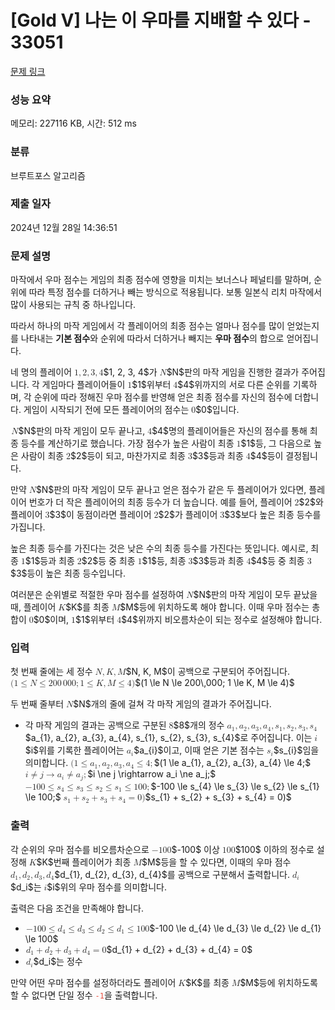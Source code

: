 # [Gold V] 나는 이 우마를 지배할 수 있다 - 33051 

[문제 링크](https://www.acmicpc.net/problem/33051) 

### 성능 요약

메모리: 227116 KB, 시간: 512 ms

### 분류

브루트포스 알고리즘

### 제출 일자

2024년 12월 28일 14:36:51

### 문제 설명

<p style="user-select: auto !important;">마작에서 우마 점수는 게임의 최종 점수에 영향을 미치는 보너스나 페널티를 말하며, 순위에 따라 특정 점수를 더하거나 빼는 방식으로 적용됩니다. 보통 일본식 리치 마작에서 많이 사용되는 규칙 중 하나입니다.</p>

<p style="user-select: auto !important;">따라서 하나의 마작 게임에서 각 플레이어의 최종 점수는 얼마나 점수를 많이 얻었는지를 나타내는 <strong style="user-select: auto !important;">기본 점수</strong>와 순위에 따라서 더하거나 빼지는 <strong style="user-select: auto !important;">우마 점수</strong>의 합으로 얻어집니다.</p>

<p style="user-select: auto !important;">네 명의 플레이어 <mjx-container class="MathJax" jax="CHTML" style="font-size: 99.7%; position: relative; user-select: auto !important;"><mjx-math class="MJX-TEX" aria-hidden="true" style="user-select: auto !important;"><mjx-mn class="mjx-n" style="user-select: auto !important;"><mjx-c class="mjx-c31" style="user-select: auto !important;"></mjx-c></mjx-mn><mjx-mo class="mjx-n" style="user-select: auto !important;"><mjx-c class="mjx-c2C" style="user-select: auto !important;"></mjx-c></mjx-mo><mjx-mn class="mjx-n" space="2" style="user-select: auto !important;"><mjx-c class="mjx-c32" style="user-select: auto !important;"></mjx-c></mjx-mn><mjx-mo class="mjx-n" style="user-select: auto !important;"><mjx-c class="mjx-c2C" style="user-select: auto !important;"></mjx-c></mjx-mo><mjx-mn class="mjx-n" space="2" style="user-select: auto !important;"><mjx-c class="mjx-c33" style="user-select: auto !important;"></mjx-c></mjx-mn><mjx-mo class="mjx-n" style="user-select: auto !important;"><mjx-c class="mjx-c2C" style="user-select: auto !important;"></mjx-c></mjx-mo><mjx-mn class="mjx-n" space="2" style="user-select: auto !important;"><mjx-c class="mjx-c34" style="user-select: auto !important;"></mjx-c></mjx-mn></mjx-math><mjx-assistive-mml unselectable="on" display="inline" style="user-select: auto !important;"><math xmlns="http://www.w3.org/1998/Math/MathML" style="user-select: auto !important;"><mn style="user-select: auto !important;">1</mn><mo style="user-select: auto !important;">,</mo><mn style="user-select: auto !important;">2</mn><mo style="user-select: auto !important;">,</mo><mn style="user-select: auto !important;">3</mn><mo style="user-select: auto !important;">,</mo><mn style="user-select: auto !important;">4</mn></math></mjx-assistive-mml><span aria-hidden="true" class="no-mathjax mjx-copytext" style="user-select: auto !important;">$1, 2, 3, 4$</span></mjx-container>가 <mjx-container class="MathJax" jax="CHTML" style="font-size: 99.7%; position: relative; user-select: auto !important;"><mjx-math class="MJX-TEX" aria-hidden="true" style="user-select: auto !important;"><mjx-mi class="mjx-i" style="user-select: auto !important;"><mjx-c class="mjx-c1D441 TEX-I" style="user-select: auto !important;"></mjx-c></mjx-mi></mjx-math><mjx-assistive-mml unselectable="on" display="inline" style="user-select: auto !important;"><math xmlns="http://www.w3.org/1998/Math/MathML" style="user-select: auto !important;"><mi style="user-select: auto !important;">N</mi></math></mjx-assistive-mml><span aria-hidden="true" class="no-mathjax mjx-copytext" style="user-select: auto !important;">$N$</span></mjx-container>판의 마작 게임을 진행한 결과가 주어집니다. 각 게임마다 플레이어들이 <mjx-container class="MathJax" jax="CHTML" style="font-size: 99.7%; position: relative; user-select: auto !important;"><mjx-math class="MJX-TEX" aria-hidden="true" style="user-select: auto !important;"><mjx-mn class="mjx-n" style="user-select: auto !important;"><mjx-c class="mjx-c31" style="user-select: auto !important;"></mjx-c></mjx-mn></mjx-math><mjx-assistive-mml unselectable="on" display="inline" style="user-select: auto !important;"><math xmlns="http://www.w3.org/1998/Math/MathML" style="user-select: auto !important;"><mn style="user-select: auto !important;">1</mn></math></mjx-assistive-mml><span aria-hidden="true" class="no-mathjax mjx-copytext" style="user-select: auto !important;">$1$</span></mjx-container>위부터 <mjx-container class="MathJax" jax="CHTML" style="font-size: 99.7%; position: relative; user-select: auto !important;"><mjx-math class="MJX-TEX" aria-hidden="true" style="user-select: auto !important;"><mjx-mn class="mjx-n" style="user-select: auto !important;"><mjx-c class="mjx-c34" style="user-select: auto !important;"></mjx-c></mjx-mn></mjx-math><mjx-assistive-mml unselectable="on" display="inline" style="user-select: auto !important;"><math xmlns="http://www.w3.org/1998/Math/MathML" style="user-select: auto !important;"><mn style="user-select: auto !important;">4</mn></math></mjx-assistive-mml><span aria-hidden="true" class="no-mathjax mjx-copytext" style="user-select: auto !important;">$4$</span></mjx-container>위까지의 서로 다른 순위를 기록하며, 각 순위에 따라 정해진 우마 점수를 반영해 얻은 최종 점수를 자신의 점수에 더합니다. 게임이 시작되기 전에 모든 플레이어의 점수는 <mjx-container class="MathJax" jax="CHTML" style="font-size: 99.7%; position: relative; user-select: auto !important;"><mjx-math class="MJX-TEX" aria-hidden="true" style="user-select: auto !important;"><mjx-mn class="mjx-n" style="user-select: auto !important;"><mjx-c class="mjx-c30" style="user-select: auto !important;"></mjx-c></mjx-mn></mjx-math><mjx-assistive-mml unselectable="on" display="inline" style="user-select: auto !important;"><math xmlns="http://www.w3.org/1998/Math/MathML" style="user-select: auto !important;"><mn style="user-select: auto !important;">0</mn></math></mjx-assistive-mml><span aria-hidden="true" class="no-mathjax mjx-copytext" style="user-select: auto !important;">$0$</span></mjx-container>입니다.</p>

<p style="user-select: auto !important;"><mjx-container class="MathJax" jax="CHTML" style="font-size: 99.7%; position: relative; user-select: auto !important;"> <mjx-math class="MJX-TEX" aria-hidden="true" style="user-select: auto !important;"><mjx-mi class="mjx-i" style="user-select: auto !important;"><mjx-c class="mjx-c1D441 TEX-I" style="user-select: auto !important;"></mjx-c></mjx-mi></mjx-math><mjx-assistive-mml unselectable="on" display="inline" style="user-select: auto !important;"><math xmlns="http://www.w3.org/1998/Math/MathML" style="user-select: auto !important;"><mi style="user-select: auto !important;">N</mi></math></mjx-assistive-mml><span aria-hidden="true" class="no-mathjax mjx-copytext" style="user-select: auto !important;">$N$</span></mjx-container>판의 마작 게임이 모두 끝나고, <mjx-container class="MathJax" jax="CHTML" style="font-size: 99.7%; position: relative; user-select: auto !important;"><mjx-math class="MJX-TEX" aria-hidden="true" style="user-select: auto !important;"><mjx-mn class="mjx-n" style="user-select: auto !important;"><mjx-c class="mjx-c34" style="user-select: auto !important;"></mjx-c></mjx-mn></mjx-math><mjx-assistive-mml unselectable="on" display="inline" style="user-select: auto !important;"><math xmlns="http://www.w3.org/1998/Math/MathML" style="user-select: auto !important;"><mn style="user-select: auto !important;">4</mn></math></mjx-assistive-mml><span aria-hidden="true" class="no-mathjax mjx-copytext" style="user-select: auto !important;">$4$</span></mjx-container>명의 플레이어들은 자신의 점수를 통해 최종 등수를 계산하기로 했습니다. 가장 점수가 높은 사람이 최종 <mjx-container class="MathJax" jax="CHTML" style="font-size: 99.7%; position: relative; user-select: auto !important;"><mjx-math class="MJX-TEX" aria-hidden="true" style="user-select: auto !important;"><mjx-mn class="mjx-n" style="user-select: auto !important;"><mjx-c class="mjx-c31" style="user-select: auto !important;"></mjx-c></mjx-mn></mjx-math><mjx-assistive-mml unselectable="on" display="inline" style="user-select: auto !important;"><math xmlns="http://www.w3.org/1998/Math/MathML" style="user-select: auto !important;"><mn style="user-select: auto !important;">1</mn></math></mjx-assistive-mml><span aria-hidden="true" class="no-mathjax mjx-copytext" style="user-select: auto !important;">$1$</span></mjx-container>등, 그 다음으로 높은 사람이 최종 <mjx-container class="MathJax" jax="CHTML" style="font-size: 99.7%; position: relative; user-select: auto !important;"><mjx-math class="MJX-TEX" aria-hidden="true" style="user-select: auto !important;"><mjx-mn class="mjx-n" style="user-select: auto !important;"><mjx-c class="mjx-c32" style="user-select: auto !important;"></mjx-c></mjx-mn></mjx-math><mjx-assistive-mml unselectable="on" display="inline" style="user-select: auto !important;"><math xmlns="http://www.w3.org/1998/Math/MathML" style="user-select: auto !important;"><mn style="user-select: auto !important;">2</mn></math></mjx-assistive-mml><span aria-hidden="true" class="no-mathjax mjx-copytext" style="user-select: auto !important;">$2$</span></mjx-container>등이 되고, 마찬가지로 최종 <mjx-container class="MathJax" jax="CHTML" style="font-size: 99.7%; position: relative; user-select: auto !important;"><mjx-math class="MJX-TEX" aria-hidden="true" style="user-select: auto !important;"><mjx-mn class="mjx-n" style="user-select: auto !important;"><mjx-c class="mjx-c33" style="user-select: auto !important;"></mjx-c></mjx-mn></mjx-math><mjx-assistive-mml unselectable="on" display="inline" style="user-select: auto !important;"><math xmlns="http://www.w3.org/1998/Math/MathML" style="user-select: auto !important;"><mn style="user-select: auto !important;">3</mn></math></mjx-assistive-mml><span aria-hidden="true" class="no-mathjax mjx-copytext" style="user-select: auto !important;">$3$</span></mjx-container>등과 최종 <mjx-container class="MathJax" jax="CHTML" style="font-size: 99.7%; position: relative; user-select: auto !important;"><mjx-math class="MJX-TEX" aria-hidden="true" style="user-select: auto !important;"><mjx-mn class="mjx-n" style="user-select: auto !important;"><mjx-c class="mjx-c34" style="user-select: auto !important;"></mjx-c></mjx-mn></mjx-math><mjx-assistive-mml unselectable="on" display="inline" style="user-select: auto !important;"><math xmlns="http://www.w3.org/1998/Math/MathML" style="user-select: auto !important;"><mn style="user-select: auto !important;">4</mn></math></mjx-assistive-mml><span aria-hidden="true" class="no-mathjax mjx-copytext" style="user-select: auto !important;">$4$</span></mjx-container>등이 결정됩니다.</p>

<p style="user-select: auto !important;">만약 <mjx-container class="MathJax" jax="CHTML" style="font-size: 99.7%; position: relative; user-select: auto !important;"><mjx-math class="MJX-TEX" aria-hidden="true" style="user-select: auto !important;"><mjx-mi class="mjx-i" style="user-select: auto !important;"><mjx-c class="mjx-c1D441 TEX-I" style="user-select: auto !important;"></mjx-c></mjx-mi></mjx-math><mjx-assistive-mml unselectable="on" display="inline" style="user-select: auto !important;"><math xmlns="http://www.w3.org/1998/Math/MathML" style="user-select: auto !important;"><mi style="user-select: auto !important;">N</mi></math></mjx-assistive-mml><span aria-hidden="true" class="no-mathjax mjx-copytext" style="user-select: auto !important;">$N$</span></mjx-container>판의 마작 게임이 모두 끝나고 얻은 점수가 같은 두 플레이어가 있다면, 플레이어 번호가 더 작은 플레이어의 최종 등수가 더 높습니다. 예를 들어, 플레이어 <mjx-container class="MathJax" jax="CHTML" style="font-size: 99.7%; position: relative; user-select: auto !important;"><mjx-math class="MJX-TEX" aria-hidden="true" style="user-select: auto !important;"><mjx-mn class="mjx-n" style="user-select: auto !important;"><mjx-c class="mjx-c32" style="user-select: auto !important;"></mjx-c></mjx-mn></mjx-math><mjx-assistive-mml unselectable="on" display="inline" style="user-select: auto !important;"><math xmlns="http://www.w3.org/1998/Math/MathML" style="user-select: auto !important;"><mn style="user-select: auto !important;">2</mn></math></mjx-assistive-mml><span aria-hidden="true" class="no-mathjax mjx-copytext" style="user-select: auto !important;">$2$</span></mjx-container>와 플레이어 <mjx-container class="MathJax" jax="CHTML" style="font-size: 99.7%; position: relative; user-select: auto !important;"><mjx-math class="MJX-TEX" aria-hidden="true" style="user-select: auto !important;"><mjx-mn class="mjx-n" style="user-select: auto !important;"><mjx-c class="mjx-c33" style="user-select: auto !important;"></mjx-c></mjx-mn></mjx-math><mjx-assistive-mml unselectable="on" display="inline" style="user-select: auto !important;"><math xmlns="http://www.w3.org/1998/Math/MathML" style="user-select: auto !important;"><mn style="user-select: auto !important;">3</mn></math></mjx-assistive-mml><span aria-hidden="true" class="no-mathjax mjx-copytext" style="user-select: auto !important;">$3$</span></mjx-container>이 동점이라면 플레이어 <mjx-container class="MathJax" jax="CHTML" style="font-size: 99.7%; position: relative; user-select: auto !important;"><mjx-math class="MJX-TEX" aria-hidden="true" style="user-select: auto !important;"><mjx-mn class="mjx-n" style="user-select: auto !important;"><mjx-c class="mjx-c32" style="user-select: auto !important;"></mjx-c></mjx-mn></mjx-math><mjx-assistive-mml unselectable="on" display="inline" style="user-select: auto !important;"><math xmlns="http://www.w3.org/1998/Math/MathML" style="user-select: auto !important;"><mn style="user-select: auto !important;">2</mn></math></mjx-assistive-mml><span aria-hidden="true" class="no-mathjax mjx-copytext" style="user-select: auto !important;">$2$</span></mjx-container>가 플레이어 <mjx-container class="MathJax" jax="CHTML" style="font-size: 99.7%; position: relative; user-select: auto !important;"><mjx-math class="MJX-TEX" aria-hidden="true" style="user-select: auto !important;"><mjx-mn class="mjx-n" style="user-select: auto !important;"><mjx-c class="mjx-c33" style="user-select: auto !important;"></mjx-c></mjx-mn></mjx-math><mjx-assistive-mml unselectable="on" display="inline" style="user-select: auto !important;"><math xmlns="http://www.w3.org/1998/Math/MathML" style="user-select: auto !important;"><mn style="user-select: auto !important;">3</mn></math></mjx-assistive-mml><span aria-hidden="true" class="no-mathjax mjx-copytext" style="user-select: auto !important;">$3$</span></mjx-container>보다 높은 최종 등수를 가집니다.</p>

<p style="user-select: auto !important;">높은 최종 등수를 가진다는 것은 낮은 수의 최종 등수를 가진다는 뜻입니다. 예시로, 최종 <mjx-container class="MathJax" jax="CHTML" style="font-size: 99.7%; position: relative; user-select: auto !important;"><mjx-math class="MJX-TEX" aria-hidden="true" style="user-select: auto !important;"><mjx-mn class="mjx-n" style="user-select: auto !important;"><mjx-c class="mjx-c31" style="user-select: auto !important;"></mjx-c></mjx-mn></mjx-math><mjx-assistive-mml unselectable="on" display="inline" style="user-select: auto !important;"><math xmlns="http://www.w3.org/1998/Math/MathML" style="user-select: auto !important;"><mn style="user-select: auto !important;">1</mn></math></mjx-assistive-mml><span aria-hidden="true" class="no-mathjax mjx-copytext" style="user-select: auto !important;">$1$</span></mjx-container>등과 최종 <mjx-container class="MathJax" jax="CHTML" style="font-size: 99.7%; position: relative; user-select: auto !important;"><mjx-math class="MJX-TEX" aria-hidden="true" style="user-select: auto !important;"><mjx-mn class="mjx-n" style="user-select: auto !important;"><mjx-c class="mjx-c32" style="user-select: auto !important;"></mjx-c></mjx-mn></mjx-math><mjx-assistive-mml unselectable="on" display="inline" style="user-select: auto !important;"><math xmlns="http://www.w3.org/1998/Math/MathML" style="user-select: auto !important;"><mn style="user-select: auto !important;">2</mn></math></mjx-assistive-mml><span aria-hidden="true" class="no-mathjax mjx-copytext" style="user-select: auto !important;">$2$</span></mjx-container>등 중 최종 <mjx-container class="MathJax" jax="CHTML" style="font-size: 99.7%; position: relative; user-select: auto !important;"><mjx-math class="MJX-TEX" aria-hidden="true" style="user-select: auto !important;"><mjx-mn class="mjx-n" style="user-select: auto !important;"><mjx-c class="mjx-c31" style="user-select: auto !important;"></mjx-c></mjx-mn></mjx-math><mjx-assistive-mml unselectable="on" display="inline" style="user-select: auto !important;"><math xmlns="http://www.w3.org/1998/Math/MathML" style="user-select: auto !important;"><mn style="user-select: auto !important;">1</mn></math></mjx-assistive-mml><span aria-hidden="true" class="no-mathjax mjx-copytext" style="user-select: auto !important;">$1$</span></mjx-container>등, 최종 <mjx-container class="MathJax" jax="CHTML" style="font-size: 99.7%; position: relative; user-select: auto !important;"><mjx-math class="MJX-TEX" aria-hidden="true" style="user-select: auto !important;"><mjx-mn class="mjx-n" style="user-select: auto !important;"><mjx-c class="mjx-c33" style="user-select: auto !important;"></mjx-c></mjx-mn></mjx-math><mjx-assistive-mml unselectable="on" display="inline" style="user-select: auto !important;"><math xmlns="http://www.w3.org/1998/Math/MathML" style="user-select: auto !important;"><mn style="user-select: auto !important;">3</mn></math></mjx-assistive-mml><span aria-hidden="true" class="no-mathjax mjx-copytext" style="user-select: auto !important;">$3$</span></mjx-container>등과 최종 <mjx-container class="MathJax" jax="CHTML" style="font-size: 99.7%; position: relative; user-select: auto !important;"><mjx-math class="MJX-TEX" aria-hidden="true" style="user-select: auto !important;"><mjx-mn class="mjx-n" style="user-select: auto !important;"><mjx-c class="mjx-c34" style="user-select: auto !important;"></mjx-c></mjx-mn></mjx-math><mjx-assistive-mml unselectable="on" display="inline" style="user-select: auto !important;"><math xmlns="http://www.w3.org/1998/Math/MathML" style="user-select: auto !important;"><mn style="user-select: auto !important;">4</mn></math></mjx-assistive-mml><span aria-hidden="true" class="no-mathjax mjx-copytext" style="user-select: auto !important;">$4$</span></mjx-container>등 중 최종 <mjx-container class="MathJax" jax="CHTML" style="font-size: 99.7%; position: relative; user-select: auto !important;"><mjx-math class="MJX-TEX" aria-hidden="true" style="user-select: auto !important;"><mjx-mn class="mjx-n" style="user-select: auto !important;"><mjx-c class="mjx-c33" style="user-select: auto !important;"></mjx-c></mjx-mn></mjx-math><mjx-assistive-mml unselectable="on" display="inline" style="user-select: auto !important;"><math xmlns="http://www.w3.org/1998/Math/MathML" style="user-select: auto !important;"><mn style="user-select: auto !important;">3</mn></math></mjx-assistive-mml><span aria-hidden="true" class="no-mathjax mjx-copytext" style="user-select: auto !important;">$3$</span></mjx-container>등이 높은 최종 등수입니다.</p>

<p style="user-select: auto !important;">여러분은 순위별로 적절한 우마 점수를 설정하여 <mjx-container class="MathJax" jax="CHTML" style="font-size: 99.7%; position: relative; user-select: auto !important;"><mjx-math class="MJX-TEX" aria-hidden="true" style="user-select: auto !important;"><mjx-mi class="mjx-i" style="user-select: auto !important;"><mjx-c class="mjx-c1D441 TEX-I" style="user-select: auto !important;"></mjx-c></mjx-mi></mjx-math><mjx-assistive-mml unselectable="on" display="inline" style="user-select: auto !important;"><math xmlns="http://www.w3.org/1998/Math/MathML" style="user-select: auto !important;"><mi style="user-select: auto !important;">N</mi></math></mjx-assistive-mml><span aria-hidden="true" class="no-mathjax mjx-copytext" style="user-select: auto !important;">$N$</span></mjx-container>판의 마작 게임이 모두 끝났을 때, 플레이어 <mjx-container class="MathJax" jax="CHTML" style="font-size: 99.7%; position: relative; user-select: auto !important;"><mjx-math class="MJX-TEX" aria-hidden="true" style="user-select: auto !important;"><mjx-mi class="mjx-i" style="user-select: auto !important;"><mjx-c class="mjx-c1D43E TEX-I" style="user-select: auto !important;"></mjx-c></mjx-mi></mjx-math><mjx-assistive-mml unselectable="on" display="inline" style="user-select: auto !important;"><math xmlns="http://www.w3.org/1998/Math/MathML" style="user-select: auto !important;"><mi style="user-select: auto !important;">K</mi></math></mjx-assistive-mml><span aria-hidden="true" class="no-mathjax mjx-copytext" style="user-select: auto !important;">$K$</span></mjx-container>를 최종 <mjx-container class="MathJax" jax="CHTML" style="font-size: 99.7%; position: relative; user-select: auto !important;"><mjx-math class="MJX-TEX" aria-hidden="true" style="user-select: auto !important;"><mjx-mi class="mjx-i" style="user-select: auto !important;"><mjx-c class="mjx-c1D440 TEX-I" style="user-select: auto !important;"></mjx-c></mjx-mi></mjx-math><mjx-assistive-mml unselectable="on" display="inline" style="user-select: auto !important;"><math xmlns="http://www.w3.org/1998/Math/MathML" style="user-select: auto !important;"><mi style="user-select: auto !important;">M</mi></math></mjx-assistive-mml><span aria-hidden="true" class="no-mathjax mjx-copytext" style="user-select: auto !important;">$M$</span></mjx-container>등에 위치하도록 해야 합니다. 이때 우마 점수는 총합이 <mjx-container class="MathJax" jax="CHTML" style="font-size: 99.7%; position: relative; user-select: auto !important;"><mjx-math class="MJX-TEX" aria-hidden="true" style="user-select: auto !important;"><mjx-mn class="mjx-n" style="user-select: auto !important;"><mjx-c class="mjx-c30" style="user-select: auto !important;"></mjx-c></mjx-mn></mjx-math><mjx-assistive-mml unselectable="on" display="inline" style="user-select: auto !important;"><math xmlns="http://www.w3.org/1998/Math/MathML" style="user-select: auto !important;"><mn style="user-select: auto !important;">0</mn></math></mjx-assistive-mml><span aria-hidden="true" class="no-mathjax mjx-copytext" style="user-select: auto !important;">$0$</span></mjx-container>이며, <mjx-container class="MathJax" jax="CHTML" style="font-size: 99.7%; position: relative; user-select: auto !important;"><mjx-math class="MJX-TEX" aria-hidden="true" style="user-select: auto !important;"><mjx-mn class="mjx-n" style="user-select: auto !important;"><mjx-c class="mjx-c31" style="user-select: auto !important;"></mjx-c></mjx-mn></mjx-math><mjx-assistive-mml unselectable="on" display="inline" style="user-select: auto !important;"><math xmlns="http://www.w3.org/1998/Math/MathML" style="user-select: auto !important;"><mn style="user-select: auto !important;">1</mn></math></mjx-assistive-mml><span aria-hidden="true" class="no-mathjax mjx-copytext" style="user-select: auto !important;">$1$</span></mjx-container>위부터 <mjx-container class="MathJax" jax="CHTML" style="font-size: 99.7%; position: relative; user-select: auto !important;"><mjx-math class="MJX-TEX" aria-hidden="true" style="user-select: auto !important;"><mjx-mn class="mjx-n" style="user-select: auto !important;"><mjx-c class="mjx-c34" style="user-select: auto !important;"></mjx-c></mjx-mn></mjx-math><mjx-assistive-mml unselectable="on" display="inline" style="user-select: auto !important;"><math xmlns="http://www.w3.org/1998/Math/MathML" style="user-select: auto !important;"><mn style="user-select: auto !important;">4</mn></math></mjx-assistive-mml><span aria-hidden="true" class="no-mathjax mjx-copytext" style="user-select: auto !important;">$4$</span></mjx-container>위까지 비오름차순이 되는 정수로 설정해야 합니다.</p>

### 입력 

 <p style="user-select: auto !important;">첫 번째 줄에는 세 정수 <mjx-container class="MathJax" jax="CHTML" style="font-size: 99.7%; position: relative; user-select: auto !important;"><mjx-math class="MJX-TEX" aria-hidden="true" style="user-select: auto !important;"><mjx-mi class="mjx-i" style="user-select: auto !important;"><mjx-c class="mjx-c1D441 TEX-I" style="user-select: auto !important;"></mjx-c></mjx-mi><mjx-mo class="mjx-n" style="user-select: auto !important;"><mjx-c class="mjx-c2C" style="user-select: auto !important;"></mjx-c></mjx-mo><mjx-mi class="mjx-i" space="2" style="user-select: auto !important;"><mjx-c class="mjx-c1D43E TEX-I" style="user-select: auto !important;"></mjx-c></mjx-mi><mjx-mo class="mjx-n" style="user-select: auto !important;"><mjx-c class="mjx-c2C" style="user-select: auto !important;"></mjx-c></mjx-mo><mjx-mi class="mjx-i" space="2" style="user-select: auto !important;"><mjx-c class="mjx-c1D440 TEX-I" style="user-select: auto !important;"></mjx-c></mjx-mi></mjx-math><mjx-assistive-mml unselectable="on" display="inline" style="user-select: auto !important;"><math xmlns="http://www.w3.org/1998/Math/MathML" style="user-select: auto !important;"><mi style="user-select: auto !important;">N</mi><mo style="user-select: auto !important;">,</mo><mi style="user-select: auto !important;">K</mi><mo style="user-select: auto !important;">,</mo><mi style="user-select: auto !important;">M</mi></math></mjx-assistive-mml><span aria-hidden="true" class="no-mathjax mjx-copytext" style="user-select: auto !important;">$N, K, M$</span></mjx-container>이 공백으로 구분되어 주어집니다. <mjx-container class="MathJax" jax="CHTML" style="font-size: 99.7%; position: relative; user-select: auto !important;"><mjx-math class="MJX-TEX" aria-hidden="true" style="user-select: auto !important;"><mjx-mo class="mjx-n" style="user-select: auto !important;"><mjx-c class="mjx-c28" style="user-select: auto !important;"></mjx-c></mjx-mo><mjx-mn class="mjx-n" style="user-select: auto !important;"><mjx-c class="mjx-c31" style="user-select: auto !important;"></mjx-c></mjx-mn><mjx-mo class="mjx-n" space="4" style="user-select: auto !important;"><mjx-c class="mjx-c2264" style="user-select: auto !important;"></mjx-c></mjx-mo><mjx-mi class="mjx-i" space="4" style="user-select: auto !important;"><mjx-c class="mjx-c1D441 TEX-I" style="user-select: auto !important;"></mjx-c></mjx-mi><mjx-mo class="mjx-n" space="4" style="user-select: auto !important;"><mjx-c class="mjx-c2264" style="user-select: auto !important;"></mjx-c></mjx-mo><mjx-mn class="mjx-n" space="4" style="user-select: auto !important;"><mjx-c class="mjx-c32" style="user-select: auto !important;"></mjx-c><mjx-c class="mjx-c30" style="user-select: auto !important;"></mjx-c><mjx-c class="mjx-c30" style="user-select: auto !important;"></mjx-c></mjx-mn><mjx-mstyle style="user-select: auto !important;"><mjx-mspace style="width: 0.167em; user-select: auto !important;"></mjx-mspace></mjx-mstyle><mjx-mn class="mjx-n" style="user-select: auto !important;"><mjx-c class="mjx-c30" style="user-select: auto !important;"></mjx-c><mjx-c class="mjx-c30" style="user-select: auto !important;"></mjx-c><mjx-c class="mjx-c30" style="user-select: auto !important;"></mjx-c></mjx-mn><mjx-mo class="mjx-n" style="user-select: auto !important;"><mjx-c class="mjx-c3B" style="user-select: auto !important;"></mjx-c></mjx-mo><mjx-mn class="mjx-n" space="2" style="user-select: auto !important;"><mjx-c class="mjx-c31" style="user-select: auto !important;"></mjx-c></mjx-mn><mjx-mo class="mjx-n" space="4" style="user-select: auto !important;"><mjx-c class="mjx-c2264" style="user-select: auto !important;"></mjx-c></mjx-mo><mjx-mi class="mjx-i" space="4" style="user-select: auto !important;"><mjx-c class="mjx-c1D43E TEX-I" style="user-select: auto !important;"></mjx-c></mjx-mi><mjx-mo class="mjx-n" style="user-select: auto !important;"><mjx-c class="mjx-c2C" style="user-select: auto !important;"></mjx-c></mjx-mo><mjx-mi class="mjx-i" space="2" style="user-select: auto !important;"><mjx-c class="mjx-c1D440 TEX-I" style="user-select: auto !important;"></mjx-c></mjx-mi><mjx-mo class="mjx-n" space="4" style="user-select: auto !important;"><mjx-c class="mjx-c2264" style="user-select: auto !important;"></mjx-c></mjx-mo><mjx-mn class="mjx-n" space="4" style="user-select: auto !important;"><mjx-c class="mjx-c34" style="user-select: auto !important;"></mjx-c></mjx-mn><mjx-mo class="mjx-n" style="user-select: auto !important;"><mjx-c class="mjx-c29" style="user-select: auto !important;"></mjx-c></mjx-mo></mjx-math><mjx-assistive-mml unselectable="on" display="inline" style="user-select: auto !important;"><math xmlns="http://www.w3.org/1998/Math/MathML" style="user-select: auto !important;"><mo stretchy="false" style="user-select: auto !important;">(</mo><mn style="user-select: auto !important;">1</mn><mo style="user-select: auto !important;">≤</mo><mi style="user-select: auto !important;">N</mi><mo style="user-select: auto !important;">≤</mo><mn style="user-select: auto !important;">200</mn><mstyle scriptlevel="0" style="user-select: auto !important;"><mspace width="0.167em" style="user-select: auto !important;"></mspace></mstyle><mn style="user-select: auto !important;">000</mn><mo style="user-select: auto !important;">;</mo><mn style="user-select: auto !important;">1</mn><mo style="user-select: auto !important;">≤</mo><mi style="user-select: auto !important;">K</mi><mo style="user-select: auto !important;">,</mo><mi style="user-select: auto !important;">M</mi><mo style="user-select: auto !important;">≤</mo><mn style="user-select: auto !important;">4</mn><mo stretchy="false" style="user-select: auto !important;">)</mo></math></mjx-assistive-mml><span aria-hidden="true" class="no-mathjax mjx-copytext" style="user-select: auto !important;">$(1 \le N \le 200\,000; 1 \le K, M \le 4)$</span> </mjx-container></p>

<p style="user-select: auto !important;">두 번째 줄부터 <mjx-container class="MathJax" jax="CHTML" style="font-size: 99.7%; position: relative; user-select: auto !important;"><mjx-math class="MJX-TEX" aria-hidden="true" style="user-select: auto !important;"><mjx-mi class="mjx-i" style="user-select: auto !important;"><mjx-c class="mjx-c1D441 TEX-I" style="user-select: auto !important;"></mjx-c></mjx-mi></mjx-math><mjx-assistive-mml unselectable="on" display="inline" style="user-select: auto !important;"><math xmlns="http://www.w3.org/1998/Math/MathML" style="user-select: auto !important;"><mi style="user-select: auto !important;">N</mi></math></mjx-assistive-mml><span aria-hidden="true" class="no-mathjax mjx-copytext" style="user-select: auto !important;">$N$</span></mjx-container>개의 줄에 걸쳐 각 마작 게임의 결과가 주어집니다.</p>

<ul style="user-select: auto !important;">
	<li style="user-select: auto !important;">각 마작 게임의 결과는 공백으로 구분된 <mjx-container class="MathJax" jax="CHTML" style="font-size: 99.7%; position: relative; user-select: auto !important;"><mjx-math class="MJX-TEX" aria-hidden="true" style="user-select: auto !important;"><mjx-mn class="mjx-n" style="user-select: auto !important;"><mjx-c class="mjx-c38" style="user-select: auto !important;"></mjx-c></mjx-mn></mjx-math><mjx-assistive-mml unselectable="on" display="inline" style="user-select: auto !important;"><math xmlns="http://www.w3.org/1998/Math/MathML" style="user-select: auto !important;"><mn style="user-select: auto !important;">8</mn></math></mjx-assistive-mml><span aria-hidden="true" class="no-mathjax mjx-copytext" style="user-select: auto !important;">$8$</span></mjx-container>개의 정수 <mjx-container class="MathJax" jax="CHTML" style="font-size: 99.7%; position: relative; user-select: auto !important;"><mjx-math class="MJX-TEX" aria-hidden="true" style="user-select: auto !important;"><mjx-msub style="user-select: auto !important;"><mjx-mi class="mjx-i" style="user-select: auto !important;"><mjx-c class="mjx-c1D44E TEX-I" style="user-select: auto !important;"></mjx-c></mjx-mi><mjx-script style="vertical-align: -0.15em; user-select: auto !important;"><mjx-texatom size="s" texclass="ORD" style="user-select: auto !important;"><mjx-mn class="mjx-n" style="user-select: auto !important;"><mjx-c class="mjx-c31" style="user-select: auto !important;"></mjx-c></mjx-mn></mjx-texatom></mjx-script></mjx-msub><mjx-mo class="mjx-n" style="user-select: auto !important;"><mjx-c class="mjx-c2C" style="user-select: auto !important;"></mjx-c></mjx-mo><mjx-msub space="2" style="user-select: auto !important;"><mjx-mi class="mjx-i" style="user-select: auto !important;"><mjx-c class="mjx-c1D44E TEX-I" style="user-select: auto !important;"></mjx-c></mjx-mi><mjx-script style="vertical-align: -0.15em; user-select: auto !important;"><mjx-texatom size="s" texclass="ORD" style="user-select: auto !important;"><mjx-mn class="mjx-n" style="user-select: auto !important;"><mjx-c class="mjx-c32" style="user-select: auto !important;"></mjx-c></mjx-mn></mjx-texatom></mjx-script></mjx-msub><mjx-mo class="mjx-n" style="user-select: auto !important;"><mjx-c class="mjx-c2C" style="user-select: auto !important;"></mjx-c></mjx-mo><mjx-msub space="2" style="user-select: auto !important;"><mjx-mi class="mjx-i" style="user-select: auto !important;"><mjx-c class="mjx-c1D44E TEX-I" style="user-select: auto !important;"></mjx-c></mjx-mi><mjx-script style="vertical-align: -0.15em; user-select: auto !important;"><mjx-texatom size="s" texclass="ORD" style="user-select: auto !important;"><mjx-mn class="mjx-n" style="user-select: auto !important;"><mjx-c class="mjx-c33" style="user-select: auto !important;"></mjx-c></mjx-mn></mjx-texatom></mjx-script></mjx-msub><mjx-mo class="mjx-n" style="user-select: auto !important;"><mjx-c class="mjx-c2C" style="user-select: auto !important;"></mjx-c></mjx-mo><mjx-msub space="2" style="user-select: auto !important;"><mjx-mi class="mjx-i" style="user-select: auto !important;"><mjx-c class="mjx-c1D44E TEX-I" style="user-select: auto !important;"></mjx-c></mjx-mi><mjx-script style="vertical-align: -0.15em; user-select: auto !important;"><mjx-texatom size="s" texclass="ORD" style="user-select: auto !important;"><mjx-mn class="mjx-n" style="user-select: auto !important;"><mjx-c class="mjx-c34" style="user-select: auto !important;"></mjx-c></mjx-mn></mjx-texatom></mjx-script></mjx-msub><mjx-mo class="mjx-n" style="user-select: auto !important;"><mjx-c class="mjx-c2C" style="user-select: auto !important;"></mjx-c></mjx-mo><mjx-msub space="2" style="user-select: auto !important;"><mjx-mi class="mjx-i" style="user-select: auto !important;"><mjx-c class="mjx-c1D460 TEX-I" style="user-select: auto !important;"></mjx-c></mjx-mi><mjx-script style="vertical-align: -0.15em; user-select: auto !important;"><mjx-texatom size="s" texclass="ORD" style="user-select: auto !important;"><mjx-mn class="mjx-n" style="user-select: auto !important;"><mjx-c class="mjx-c31" style="user-select: auto !important;"></mjx-c></mjx-mn></mjx-texatom></mjx-script></mjx-msub><mjx-mo class="mjx-n" style="user-select: auto !important;"><mjx-c class="mjx-c2C" style="user-select: auto !important;"></mjx-c></mjx-mo><mjx-msub space="2" style="user-select: auto !important;"><mjx-mi class="mjx-i" style="user-select: auto !important;"><mjx-c class="mjx-c1D460 TEX-I" style="user-select: auto !important;"></mjx-c></mjx-mi><mjx-script style="vertical-align: -0.15em; user-select: auto !important;"><mjx-texatom size="s" texclass="ORD" style="user-select: auto !important;"><mjx-mn class="mjx-n" style="user-select: auto !important;"><mjx-c class="mjx-c32" style="user-select: auto !important;"></mjx-c></mjx-mn></mjx-texatom></mjx-script></mjx-msub><mjx-mo class="mjx-n" style="user-select: auto !important;"><mjx-c class="mjx-c2C" style="user-select: auto !important;"></mjx-c></mjx-mo><mjx-msub space="2" style="user-select: auto !important;"><mjx-mi class="mjx-i" style="user-select: auto !important;"><mjx-c class="mjx-c1D460 TEX-I" style="user-select: auto !important;"></mjx-c></mjx-mi><mjx-script style="vertical-align: -0.15em; user-select: auto !important;"><mjx-texatom size="s" texclass="ORD" style="user-select: auto !important;"><mjx-mn class="mjx-n" style="user-select: auto !important;"><mjx-c class="mjx-c33" style="user-select: auto !important;"></mjx-c></mjx-mn></mjx-texatom></mjx-script></mjx-msub><mjx-mo class="mjx-n" style="user-select: auto !important;"><mjx-c class="mjx-c2C" style="user-select: auto !important;"></mjx-c></mjx-mo><mjx-msub space="2" style="user-select: auto !important;"><mjx-mi class="mjx-i" style="user-select: auto !important;"><mjx-c class="mjx-c1D460 TEX-I" style="user-select: auto !important;"></mjx-c></mjx-mi><mjx-script style="vertical-align: -0.15em; user-select: auto !important;"><mjx-texatom size="s" texclass="ORD" style="user-select: auto !important;"><mjx-mn class="mjx-n" style="user-select: auto !important;"><mjx-c class="mjx-c34" style="user-select: auto !important;"></mjx-c></mjx-mn></mjx-texatom></mjx-script></mjx-msub></mjx-math><mjx-assistive-mml unselectable="on" display="inline" style="user-select: auto !important;"><math xmlns="http://www.w3.org/1998/Math/MathML" style="user-select: auto !important;"><msub style="user-select: auto !important;"><mi style="user-select: auto !important;">a</mi><mrow data-mjx-texclass="ORD" style="user-select: auto !important;"><mn style="user-select: auto !important;">1</mn></mrow></msub><mo style="user-select: auto !important;">,</mo><msub style="user-select: auto !important;"><mi style="user-select: auto !important;">a</mi><mrow data-mjx-texclass="ORD" style="user-select: auto !important;"><mn style="user-select: auto !important;">2</mn></mrow></msub><mo style="user-select: auto !important;">,</mo><msub style="user-select: auto !important;"><mi style="user-select: auto !important;">a</mi><mrow data-mjx-texclass="ORD" style="user-select: auto !important;"><mn style="user-select: auto !important;">3</mn></mrow></msub><mo style="user-select: auto !important;">,</mo><msub style="user-select: auto !important;"><mi style="user-select: auto !important;">a</mi><mrow data-mjx-texclass="ORD" style="user-select: auto !important;"><mn style="user-select: auto !important;">4</mn></mrow></msub><mo style="user-select: auto !important;">,</mo><msub style="user-select: auto !important;"><mi style="user-select: auto !important;">s</mi><mrow data-mjx-texclass="ORD" style="user-select: auto !important;"><mn style="user-select: auto !important;">1</mn></mrow></msub><mo style="user-select: auto !important;">,</mo><msub style="user-select: auto !important;"><mi style="user-select: auto !important;">s</mi><mrow data-mjx-texclass="ORD" style="user-select: auto !important;"><mn style="user-select: auto !important;">2</mn></mrow></msub><mo style="user-select: auto !important;">,</mo><msub style="user-select: auto !important;"><mi style="user-select: auto !important;">s</mi><mrow data-mjx-texclass="ORD" style="user-select: auto !important;"><mn style="user-select: auto !important;">3</mn></mrow></msub><mo style="user-select: auto !important;">,</mo><msub style="user-select: auto !important;"><mi style="user-select: auto !important;">s</mi><mrow data-mjx-texclass="ORD" style="user-select: auto !important;"><mn style="user-select: auto !important;">4</mn></mrow></msub></math></mjx-assistive-mml><span aria-hidden="true" class="no-mathjax mjx-copytext" style="user-select: auto !important;">$a_{1}, a_{2}, a_{3}, a_{4}, s_{1}, s_{2}, s_{3}, s_{4}$</span></mjx-container>로 주어집니다. 이는 <mjx-container class="MathJax" jax="CHTML" style="font-size: 99.7%; position: relative; user-select: auto !important;"><mjx-math class="MJX-TEX" aria-hidden="true" style="user-select: auto !important;"><mjx-mi class="mjx-i" style="user-select: auto !important;"><mjx-c class="mjx-c1D456 TEX-I" style="user-select: auto !important;"></mjx-c></mjx-mi></mjx-math><mjx-assistive-mml unselectable="on" display="inline" style="user-select: auto !important;"><math xmlns="http://www.w3.org/1998/Math/MathML" style="user-select: auto !important;"><mi style="user-select: auto !important;">i</mi></math></mjx-assistive-mml><span aria-hidden="true" class="no-mathjax mjx-copytext" style="user-select: auto !important;">$i$</span></mjx-container>위를 기록한 플레이어는 <mjx-container class="MathJax" jax="CHTML" style="font-size: 99.7%; position: relative; user-select: auto !important;"><mjx-math class="MJX-TEX" aria-hidden="true" style="user-select: auto !important;"><mjx-msub style="user-select: auto !important;"><mjx-mi class="mjx-i" style="user-select: auto !important;"><mjx-c class="mjx-c1D44E TEX-I" style="user-select: auto !important;"></mjx-c></mjx-mi><mjx-script style="vertical-align: -0.15em; user-select: auto !important;"><mjx-texatom size="s" texclass="ORD" style="user-select: auto !important;"><mjx-mi class="mjx-i" style="user-select: auto !important;"><mjx-c class="mjx-c1D456 TEX-I" style="user-select: auto !important;"></mjx-c></mjx-mi></mjx-texatom></mjx-script></mjx-msub></mjx-math><mjx-assistive-mml unselectable="on" display="inline" style="user-select: auto !important;"><math xmlns="http://www.w3.org/1998/Math/MathML" style="user-select: auto !important;"><msub style="user-select: auto !important;"><mi style="user-select: auto !important;">a</mi><mrow data-mjx-texclass="ORD" style="user-select: auto !important;"><mi style="user-select: auto !important;">i</mi></mrow></msub></math></mjx-assistive-mml><span aria-hidden="true" class="no-mathjax mjx-copytext" style="user-select: auto !important;">$a_{i}$</span></mjx-container>이고, 이때 얻은 기본 점수는 <mjx-container class="MathJax" jax="CHTML" style="font-size: 99.7%; position: relative; user-select: auto !important;"><mjx-math class="MJX-TEX" aria-hidden="true" style="user-select: auto !important;"><mjx-msub style="user-select: auto !important;"><mjx-mi class="mjx-i" style="user-select: auto !important;"><mjx-c class="mjx-c1D460 TEX-I" style="user-select: auto !important;"></mjx-c></mjx-mi><mjx-script style="vertical-align: -0.15em; user-select: auto !important;"><mjx-texatom size="s" texclass="ORD" style="user-select: auto !important;"><mjx-mi class="mjx-i" style="user-select: auto !important;"><mjx-c class="mjx-c1D456 TEX-I" style="user-select: auto !important;"></mjx-c></mjx-mi></mjx-texatom></mjx-script></mjx-msub></mjx-math><mjx-assistive-mml unselectable="on" display="inline" style="user-select: auto !important;"><math xmlns="http://www.w3.org/1998/Math/MathML" style="user-select: auto !important;"><msub style="user-select: auto !important;"><mi style="user-select: auto !important;">s</mi><mrow data-mjx-texclass="ORD" style="user-select: auto !important;"><mi style="user-select: auto !important;">i</mi></mrow></msub></math></mjx-assistive-mml><span aria-hidden="true" class="no-mathjax mjx-copytext" style="user-select: auto !important;">$s_{i}$</span></mjx-container>임을 의미합니다. <mjx-container class="MathJax" jax="CHTML" style="font-size: 99.7%; position: relative; user-select: auto !important;"><mjx-math class="MJX-TEX" aria-hidden="true" style="user-select: auto !important;"><mjx-mo class="mjx-n" style="user-select: auto !important;"><mjx-c class="mjx-c28" style="user-select: auto !important;"></mjx-c></mjx-mo><mjx-mn class="mjx-n" style="user-select: auto !important;"><mjx-c class="mjx-c31" style="user-select: auto !important;"></mjx-c></mjx-mn><mjx-mo class="mjx-n" space="4" style="user-select: auto !important;"><mjx-c class="mjx-c2264" style="user-select: auto !important;"></mjx-c></mjx-mo><mjx-msub space="4" style="user-select: auto !important;"><mjx-mi class="mjx-i" style="user-select: auto !important;"><mjx-c class="mjx-c1D44E TEX-I" style="user-select: auto !important;"></mjx-c></mjx-mi><mjx-script style="vertical-align: -0.15em; user-select: auto !important;"><mjx-texatom size="s" texclass="ORD" style="user-select: auto !important;"><mjx-mn class="mjx-n" style="user-select: auto !important;"><mjx-c class="mjx-c31" style="user-select: auto !important;"></mjx-c></mjx-mn></mjx-texatom></mjx-script></mjx-msub><mjx-mo class="mjx-n" style="user-select: auto !important;"><mjx-c class="mjx-c2C" style="user-select: auto !important;"></mjx-c></mjx-mo><mjx-msub space="2" style="user-select: auto !important;"><mjx-mi class="mjx-i" style="user-select: auto !important;"><mjx-c class="mjx-c1D44E TEX-I" style="user-select: auto !important;"></mjx-c></mjx-mi><mjx-script style="vertical-align: -0.15em; user-select: auto !important;"><mjx-texatom size="s" texclass="ORD" style="user-select: auto !important;"><mjx-mn class="mjx-n" style="user-select: auto !important;"><mjx-c class="mjx-c32" style="user-select: auto !important;"></mjx-c></mjx-mn></mjx-texatom></mjx-script></mjx-msub><mjx-mo class="mjx-n" style="user-select: auto !important;"><mjx-c class="mjx-c2C" style="user-select: auto !important;"></mjx-c></mjx-mo><mjx-msub space="2" style="user-select: auto !important;"><mjx-mi class="mjx-i" style="user-select: auto !important;"><mjx-c class="mjx-c1D44E TEX-I" style="user-select: auto !important;"></mjx-c></mjx-mi><mjx-script style="vertical-align: -0.15em; user-select: auto !important;"><mjx-texatom size="s" texclass="ORD" style="user-select: auto !important;"><mjx-mn class="mjx-n" style="user-select: auto !important;"><mjx-c class="mjx-c33" style="user-select: auto !important;"></mjx-c></mjx-mn></mjx-texatom></mjx-script></mjx-msub><mjx-mo class="mjx-n" style="user-select: auto !important;"><mjx-c class="mjx-c2C" style="user-select: auto !important;"></mjx-c></mjx-mo><mjx-msub space="2" style="user-select: auto !important;"><mjx-mi class="mjx-i" style="user-select: auto !important;"><mjx-c class="mjx-c1D44E TEX-I" style="user-select: auto !important;"></mjx-c></mjx-mi><mjx-script style="vertical-align: -0.15em; user-select: auto !important;"><mjx-texatom size="s" texclass="ORD" style="user-select: auto !important;"><mjx-mn class="mjx-n" style="user-select: auto !important;"><mjx-c class="mjx-c34" style="user-select: auto !important;"></mjx-c></mjx-mn></mjx-texatom></mjx-script></mjx-msub><mjx-mo class="mjx-n" space="4" style="user-select: auto !important;"><mjx-c class="mjx-c2264" style="user-select: auto !important;"></mjx-c></mjx-mo><mjx-mn class="mjx-n" space="4" style="user-select: auto !important;"><mjx-c class="mjx-c34" style="user-select: auto !important;"></mjx-c></mjx-mn><mjx-mo class="mjx-n" style="user-select: auto !important;"><mjx-c class="mjx-c3B" style="user-select: auto !important;"></mjx-c></mjx-mo></mjx-math><mjx-assistive-mml unselectable="on" display="inline" style="user-select: auto !important;"><math xmlns="http://www.w3.org/1998/Math/MathML" style="user-select: auto !important;"><mo stretchy="false" style="user-select: auto !important;">(</mo><mn style="user-select: auto !important;">1</mn><mo style="user-select: auto !important;">≤</mo><msub style="user-select: auto !important;"><mi style="user-select: auto !important;">a</mi><mrow data-mjx-texclass="ORD" style="user-select: auto !important;"><mn style="user-select: auto !important;">1</mn></mrow></msub><mo style="user-select: auto !important;">,</mo><msub style="user-select: auto !important;"><mi style="user-select: auto !important;">a</mi><mrow data-mjx-texclass="ORD" style="user-select: auto !important;"><mn style="user-select: auto !important;">2</mn></mrow></msub><mo style="user-select: auto !important;">,</mo><msub style="user-select: auto !important;"><mi style="user-select: auto !important;">a</mi><mrow data-mjx-texclass="ORD" style="user-select: auto !important;"><mn style="user-select: auto !important;">3</mn></mrow></msub><mo style="user-select: auto !important;">,</mo><msub style="user-select: auto !important;"><mi style="user-select: auto !important;">a</mi><mrow data-mjx-texclass="ORD" style="user-select: auto !important;"><mn style="user-select: auto !important;">4</mn></mrow></msub><mo style="user-select: auto !important;">≤</mo><mn style="user-select: auto !important;">4</mn><mo style="user-select: auto !important;">;</mo></math></mjx-assistive-mml><span aria-hidden="true" class="no-mathjax mjx-copytext" style="user-select: auto !important;">$(1 \le a_{1}, a_{2}, a_{3}, a_{4} \le 4;$</span></mjx-container> <mjx-container class="MathJax" jax="CHTML" style="font-size: 99.7%; position: relative; user-select: auto !important;"><mjx-math class="MJX-TEX" aria-hidden="true" style="user-select: auto !important;"><mjx-mi class="mjx-i" style="user-select: auto !important;"><mjx-c class="mjx-c1D456 TEX-I" style="user-select: auto !important;"></mjx-c></mjx-mi><mjx-mo class="mjx-n" space="4" style="user-select: auto !important;"><mjx-c class="mjx-c2260" style="user-select: auto !important;"></mjx-c></mjx-mo><mjx-mi class="mjx-i" space="4" style="user-select: auto !important;"><mjx-c class="mjx-c1D457 TEX-I" style="user-select: auto !important;"></mjx-c></mjx-mi><mjx-mo class="mjx-n" space="4" style="user-select: auto !important;"><mjx-c class="mjx-c2192" style="user-select: auto !important;"></mjx-c></mjx-mo><mjx-msub space="4" style="user-select: auto !important;"><mjx-mi class="mjx-i" style="user-select: auto !important;"><mjx-c class="mjx-c1D44E TEX-I" style="user-select: auto !important;"></mjx-c></mjx-mi><mjx-script style="vertical-align: -0.15em; user-select: auto !important;"><mjx-mi class="mjx-i" size="s" style="user-select: auto !important;"><mjx-c class="mjx-c1D456 TEX-I" style="user-select: auto !important;"></mjx-c></mjx-mi></mjx-script></mjx-msub><mjx-mo class="mjx-n" space="4" style="user-select: auto !important;"><mjx-c class="mjx-c2260" style="user-select: auto !important;"></mjx-c></mjx-mo><mjx-msub space="4" style="user-select: auto !important;"><mjx-mi class="mjx-i" style="user-select: auto !important;"><mjx-c class="mjx-c1D44E TEX-I" style="user-select: auto !important;"></mjx-c></mjx-mi><mjx-script style="vertical-align: -0.15em; user-select: auto !important;"><mjx-mi class="mjx-i" size="s" style="user-select: auto !important;"><mjx-c class="mjx-c1D457 TEX-I" style="user-select: auto !important;"></mjx-c></mjx-mi></mjx-script></mjx-msub><mjx-mo class="mjx-n" style="user-select: auto !important;"><mjx-c class="mjx-c3B" style="user-select: auto !important;"></mjx-c></mjx-mo></mjx-math><mjx-assistive-mml unselectable="on" display="inline" style="user-select: auto !important;"><math xmlns="http://www.w3.org/1998/Math/MathML" style="user-select: auto !important;"><mi style="user-select: auto !important;">i</mi><mo style="user-select: auto !important;">≠</mo><mi style="user-select: auto !important;">j</mi><mo stretchy="false" style="user-select: auto !important;">→</mo><msub style="user-select: auto !important;"><mi style="user-select: auto !important;">a</mi><mi style="user-select: auto !important;">i</mi></msub><mo style="user-select: auto !important;">≠</mo><msub style="user-select: auto !important;"><mi style="user-select: auto !important;">a</mi><mi style="user-select: auto !important;">j</mi></msub><mo style="user-select: auto !important;">;</mo></math></mjx-assistive-mml><span aria-hidden="true" class="no-mathjax mjx-copytext" style="user-select: auto !important;">$i \ne j \rightarrow a_i \ne a_j;$</span></mjx-container> <mjx-container class="MathJax" jax="CHTML" style="font-size: 99.7%; position: relative; user-select: auto !important;"><mjx-math class="MJX-TEX" aria-hidden="true" style="user-select: auto !important;"><mjx-mo class="mjx-n" style="user-select: auto !important;"><mjx-c class="mjx-c2212" style="user-select: auto !important;"></mjx-c></mjx-mo><mjx-mn class="mjx-n" style="user-select: auto !important;"><mjx-c class="mjx-c31" style="user-select: auto !important;"></mjx-c><mjx-c class="mjx-c30" style="user-select: auto !important;"></mjx-c><mjx-c class="mjx-c30" style="user-select: auto !important;"></mjx-c></mjx-mn><mjx-mo class="mjx-n" space="4" style="user-select: auto !important;"><mjx-c class="mjx-c2264" style="user-select: auto !important;"></mjx-c></mjx-mo><mjx-msub space="4" style="user-select: auto !important;"><mjx-mi class="mjx-i" style="user-select: auto !important;"><mjx-c class="mjx-c1D460 TEX-I" style="user-select: auto !important;"></mjx-c></mjx-mi><mjx-script style="vertical-align: -0.15em; user-select: auto !important;"><mjx-texatom size="s" texclass="ORD" style="user-select: auto !important;"><mjx-mn class="mjx-n" style="user-select: auto !important;"><mjx-c class="mjx-c34" style="user-select: auto !important;"></mjx-c></mjx-mn></mjx-texatom></mjx-script></mjx-msub><mjx-mo class="mjx-n" space="4" style="user-select: auto !important;"><mjx-c class="mjx-c2264" style="user-select: auto !important;"></mjx-c></mjx-mo><mjx-msub space="4" style="user-select: auto !important;"><mjx-mi class="mjx-i" style="user-select: auto !important;"><mjx-c class="mjx-c1D460 TEX-I" style="user-select: auto !important;"></mjx-c></mjx-mi><mjx-script style="vertical-align: -0.15em; user-select: auto !important;"><mjx-texatom size="s" texclass="ORD" style="user-select: auto !important;"><mjx-mn class="mjx-n" style="user-select: auto !important;"><mjx-c class="mjx-c33" style="user-select: auto !important;"></mjx-c></mjx-mn></mjx-texatom></mjx-script></mjx-msub><mjx-mo class="mjx-n" space="4" style="user-select: auto !important;"><mjx-c class="mjx-c2264" style="user-select: auto !important;"></mjx-c></mjx-mo><mjx-msub space="4" style="user-select: auto !important;"><mjx-mi class="mjx-i" style="user-select: auto !important;"><mjx-c class="mjx-c1D460 TEX-I" style="user-select: auto !important;"></mjx-c></mjx-mi><mjx-script style="vertical-align: -0.15em; user-select: auto !important;"><mjx-texatom size="s" texclass="ORD" style="user-select: auto !important;"><mjx-mn class="mjx-n" style="user-select: auto !important;"><mjx-c class="mjx-c32" style="user-select: auto !important;"></mjx-c></mjx-mn></mjx-texatom></mjx-script></mjx-msub><mjx-mo class="mjx-n" space="4" style="user-select: auto !important;"><mjx-c class="mjx-c2264" style="user-select: auto !important;"></mjx-c></mjx-mo><mjx-msub space="4" style="user-select: auto !important;"><mjx-mi class="mjx-i" style="user-select: auto !important;"><mjx-c class="mjx-c1D460 TEX-I" style="user-select: auto !important;"></mjx-c></mjx-mi><mjx-script style="vertical-align: -0.15em; user-select: auto !important;"><mjx-texatom size="s" texclass="ORD" style="user-select: auto !important;"><mjx-mn class="mjx-n" style="user-select: auto !important;"><mjx-c class="mjx-c31" style="user-select: auto !important;"></mjx-c></mjx-mn></mjx-texatom></mjx-script></mjx-msub><mjx-mo class="mjx-n" space="4" style="user-select: auto !important;"><mjx-c class="mjx-c2264" style="user-select: auto !important;"></mjx-c></mjx-mo><mjx-mn class="mjx-n" space="4" style="user-select: auto !important;"><mjx-c class="mjx-c31" style="user-select: auto !important;"></mjx-c><mjx-c class="mjx-c30" style="user-select: auto !important;"></mjx-c><mjx-c class="mjx-c30" style="user-select: auto !important;"></mjx-c></mjx-mn><mjx-mo class="mjx-n" style="user-select: auto !important;"><mjx-c class="mjx-c3B" style="user-select: auto !important;"></mjx-c></mjx-mo></mjx-math><mjx-assistive-mml unselectable="on" display="inline" style="user-select: auto !important;"><math xmlns="http://www.w3.org/1998/Math/MathML" style="user-select: auto !important;"><mo style="user-select: auto !important;">−</mo><mn style="user-select: auto !important;">100</mn><mo style="user-select: auto !important;">≤</mo><msub style="user-select: auto !important;"><mi style="user-select: auto !important;">s</mi><mrow data-mjx-texclass="ORD" style="user-select: auto !important;"><mn style="user-select: auto !important;">4</mn></mrow></msub><mo style="user-select: auto !important;">≤</mo><msub style="user-select: auto !important;"><mi style="user-select: auto !important;">s</mi><mrow data-mjx-texclass="ORD" style="user-select: auto !important;"><mn style="user-select: auto !important;">3</mn></mrow></msub><mo style="user-select: auto !important;">≤</mo><msub style="user-select: auto !important;"><mi style="user-select: auto !important;">s</mi><mrow data-mjx-texclass="ORD" style="user-select: auto !important;"><mn style="user-select: auto !important;">2</mn></mrow></msub><mo style="user-select: auto !important;">≤</mo><msub style="user-select: auto !important;"><mi style="user-select: auto !important;">s</mi><mrow data-mjx-texclass="ORD" style="user-select: auto !important;"><mn style="user-select: auto !important;">1</mn></mrow></msub><mo style="user-select: auto !important;">≤</mo><mn style="user-select: auto !important;">100</mn><mo style="user-select: auto !important;">;</mo></math></mjx-assistive-mml><span aria-hidden="true" class="no-mathjax mjx-copytext" style="user-select: auto !important;">$-100 \le s_{4} \le s_{3} \le s_{2} \le s_{1} \le 100;$</span></mjx-container> <mjx-container class="MathJax" jax="CHTML" style="font-size: 99.7%; position: relative; user-select: auto !important;"><mjx-math class="MJX-TEX" aria-hidden="true" style="user-select: auto !important;"><mjx-msub style="user-select: auto !important;"><mjx-mi class="mjx-i" style="user-select: auto !important;"><mjx-c class="mjx-c1D460 TEX-I" style="user-select: auto !important;"></mjx-c></mjx-mi><mjx-script style="vertical-align: -0.15em; user-select: auto !important;"><mjx-texatom size="s" texclass="ORD" style="user-select: auto !important;"><mjx-mn class="mjx-n" style="user-select: auto !important;"><mjx-c class="mjx-c31" style="user-select: auto !important;"></mjx-c></mjx-mn></mjx-texatom></mjx-script></mjx-msub><mjx-mo class="mjx-n" space="3" style="user-select: auto !important;"><mjx-c class="mjx-c2B" style="user-select: auto !important;"></mjx-c></mjx-mo><mjx-msub space="3" style="user-select: auto !important;"><mjx-mi class="mjx-i" style="user-select: auto !important;"><mjx-c class="mjx-c1D460 TEX-I" style="user-select: auto !important;"></mjx-c></mjx-mi><mjx-script style="vertical-align: -0.15em; user-select: auto !important;"><mjx-texatom size="s" texclass="ORD" style="user-select: auto !important;"><mjx-mn class="mjx-n" style="user-select: auto !important;"><mjx-c class="mjx-c32" style="user-select: auto !important;"></mjx-c></mjx-mn></mjx-texatom></mjx-script></mjx-msub><mjx-mo class="mjx-n" space="3" style="user-select: auto !important;"><mjx-c class="mjx-c2B" style="user-select: auto !important;"></mjx-c></mjx-mo><mjx-msub space="3" style="user-select: auto !important;"><mjx-mi class="mjx-i" style="user-select: auto !important;"><mjx-c class="mjx-c1D460 TEX-I" style="user-select: auto !important;"></mjx-c></mjx-mi><mjx-script style="vertical-align: -0.15em; user-select: auto !important;"><mjx-texatom size="s" texclass="ORD" style="user-select: auto !important;"><mjx-mn class="mjx-n" style="user-select: auto !important;"><mjx-c class="mjx-c33" style="user-select: auto !important;"></mjx-c></mjx-mn></mjx-texatom></mjx-script></mjx-msub><mjx-mo class="mjx-n" space="3" style="user-select: auto !important;"><mjx-c class="mjx-c2B" style="user-select: auto !important;"></mjx-c></mjx-mo><mjx-msub space="3" style="user-select: auto !important;"><mjx-mi class="mjx-i" style="user-select: auto !important;"><mjx-c class="mjx-c1D460 TEX-I" style="user-select: auto !important;"></mjx-c></mjx-mi><mjx-script style="vertical-align: -0.15em; user-select: auto !important;"><mjx-texatom size="s" texclass="ORD" style="user-select: auto !important;"><mjx-mn class="mjx-n" style="user-select: auto !important;"><mjx-c class="mjx-c34" style="user-select: auto !important;"></mjx-c></mjx-mn></mjx-texatom></mjx-script></mjx-msub><mjx-mo class="mjx-n" space="4" style="user-select: auto !important;"><mjx-c class="mjx-c3D" style="user-select: auto !important;"></mjx-c></mjx-mo><mjx-mn class="mjx-n" space="4" style="user-select: auto !important;"><mjx-c class="mjx-c30" style="user-select: auto !important;"></mjx-c></mjx-mn><mjx-mo class="mjx-n" style="user-select: auto !important;"><mjx-c class="mjx-c29" style="user-select: auto !important;"></mjx-c></mjx-mo></mjx-math><mjx-assistive-mml unselectable="on" display="inline" style="user-select: auto !important;"><math xmlns="http://www.w3.org/1998/Math/MathML" style="user-select: auto !important;"><msub style="user-select: auto !important;"><mi style="user-select: auto !important;">s</mi><mrow data-mjx-texclass="ORD" style="user-select: auto !important;"><mn style="user-select: auto !important;">1</mn></mrow></msub><mo style="user-select: auto !important;">+</mo><msub style="user-select: auto !important;"><mi style="user-select: auto !important;">s</mi><mrow data-mjx-texclass="ORD" style="user-select: auto !important;"><mn style="user-select: auto !important;">2</mn></mrow></msub><mo style="user-select: auto !important;">+</mo><msub style="user-select: auto !important;"><mi style="user-select: auto !important;">s</mi><mrow data-mjx-texclass="ORD" style="user-select: auto !important;"><mn style="user-select: auto !important;">3</mn></mrow></msub><mo style="user-select: auto !important;">+</mo><msub style="user-select: auto !important;"><mi style="user-select: auto !important;">s</mi><mrow data-mjx-texclass="ORD" style="user-select: auto !important;"><mn style="user-select: auto !important;">4</mn></mrow></msub><mo style="user-select: auto !important;">=</mo><mn style="user-select: auto !important;">0</mn><mo stretchy="false" style="user-select: auto !important;">)</mo></math></mjx-assistive-mml><span aria-hidden="true" class="no-mathjax mjx-copytext" style="user-select: auto !important;">$s_{1} + s_{2} + s_{3} + s_{4} = 0)$</span> </mjx-container></li>
</ul>

### 출력 

 <p style="user-select: auto !important;">각 순위의 우마 점수를 비오름차순으로 <mjx-container class="MathJax" jax="CHTML" style="font-size: 99.7%; position: relative; user-select: auto !important;"><mjx-math class="MJX-TEX" aria-hidden="true" style="user-select: auto !important;"><mjx-mo class="mjx-n" style="user-select: auto !important;"><mjx-c class="mjx-c2212" style="user-select: auto !important;"></mjx-c></mjx-mo><mjx-mn class="mjx-n" style="user-select: auto !important;"><mjx-c class="mjx-c31" style="user-select: auto !important;"></mjx-c><mjx-c class="mjx-c30" style="user-select: auto !important;"></mjx-c><mjx-c class="mjx-c30" style="user-select: auto !important;"></mjx-c></mjx-mn></mjx-math><mjx-assistive-mml unselectable="on" display="inline" style="user-select: auto !important;"><math xmlns="http://www.w3.org/1998/Math/MathML" style="user-select: auto !important;"><mo style="user-select: auto !important;">−</mo><mn style="user-select: auto !important;">100</mn></math></mjx-assistive-mml><span aria-hidden="true" class="no-mathjax mjx-copytext" style="user-select: auto !important;">$-100$</span></mjx-container> 이상 <mjx-container class="MathJax" jax="CHTML" style="font-size: 99.7%; position: relative; user-select: auto !important;"><mjx-math class="MJX-TEX" aria-hidden="true" style="user-select: auto !important;"><mjx-mn class="mjx-n" style="user-select: auto !important;"><mjx-c class="mjx-c31" style="user-select: auto !important;"></mjx-c><mjx-c class="mjx-c30" style="user-select: auto !important;"></mjx-c><mjx-c class="mjx-c30" style="user-select: auto !important;"></mjx-c></mjx-mn></mjx-math><mjx-assistive-mml unselectable="on" display="inline" style="user-select: auto !important;"><math xmlns="http://www.w3.org/1998/Math/MathML" style="user-select: auto !important;"><mn style="user-select: auto !important;">100</mn></math></mjx-assistive-mml><span aria-hidden="true" class="no-mathjax mjx-copytext" style="user-select: auto !important;">$100$</span></mjx-container> 이하의 정수로 설정해 <mjx-container class="MathJax" jax="CHTML" style="font-size: 99.7%; position: relative; user-select: auto !important;"><mjx-math class="MJX-TEX" aria-hidden="true" style="user-select: auto !important;"><mjx-mi class="mjx-i" style="user-select: auto !important;"><mjx-c class="mjx-c1D43E TEX-I" style="user-select: auto !important;"></mjx-c></mjx-mi></mjx-math><mjx-assistive-mml unselectable="on" display="inline" style="user-select: auto !important;"><math xmlns="http://www.w3.org/1998/Math/MathML" style="user-select: auto !important;"><mi style="user-select: auto !important;">K</mi></math></mjx-assistive-mml><span aria-hidden="true" class="no-mathjax mjx-copytext" style="user-select: auto !important;">$K$</span></mjx-container>번째 플레이어가 최종 <mjx-container class="MathJax" jax="CHTML" style="font-size: 99.7%; position: relative; user-select: auto !important;"><mjx-math class="MJX-TEX" aria-hidden="true" style="user-select: auto !important;"><mjx-mi class="mjx-i" style="user-select: auto !important;"><mjx-c class="mjx-c1D440 TEX-I" style="user-select: auto !important;"></mjx-c></mjx-mi></mjx-math><mjx-assistive-mml unselectable="on" display="inline" style="user-select: auto !important;"><math xmlns="http://www.w3.org/1998/Math/MathML" style="user-select: auto !important;"><mi style="user-select: auto !important;">M</mi></math></mjx-assistive-mml><span aria-hidden="true" class="no-mathjax mjx-copytext" style="user-select: auto !important;">$M$</span></mjx-container>등을 할 수 있다면, 이때의 우마 점수 <mjx-container class="MathJax" jax="CHTML" style="font-size: 99.7%; position: relative; user-select: auto !important;"><mjx-math class="MJX-TEX" aria-hidden="true" style="user-select: auto !important;"><mjx-msub style="user-select: auto !important;"><mjx-mi class="mjx-i" style="user-select: auto !important;"><mjx-c class="mjx-c1D451 TEX-I" style="user-select: auto !important;"></mjx-c></mjx-mi><mjx-script style="vertical-align: -0.15em; user-select: auto !important;"><mjx-texatom size="s" texclass="ORD" style="user-select: auto !important;"><mjx-mn class="mjx-n" style="user-select: auto !important;"><mjx-c class="mjx-c31" style="user-select: auto !important;"></mjx-c></mjx-mn></mjx-texatom></mjx-script></mjx-msub><mjx-mo class="mjx-n" style="user-select: auto !important;"><mjx-c class="mjx-c2C" style="user-select: auto !important;"></mjx-c></mjx-mo><mjx-msub space="2" style="user-select: auto !important;"><mjx-mi class="mjx-i" style="user-select: auto !important;"><mjx-c class="mjx-c1D451 TEX-I" style="user-select: auto !important;"></mjx-c></mjx-mi><mjx-script style="vertical-align: -0.15em; user-select: auto !important;"><mjx-texatom size="s" texclass="ORD" style="user-select: auto !important;"><mjx-mn class="mjx-n" style="user-select: auto !important;"><mjx-c class="mjx-c32" style="user-select: auto !important;"></mjx-c></mjx-mn></mjx-texatom></mjx-script></mjx-msub><mjx-mo class="mjx-n" style="user-select: auto !important;"><mjx-c class="mjx-c2C" style="user-select: auto !important;"></mjx-c></mjx-mo><mjx-msub space="2" style="user-select: auto !important;"><mjx-mi class="mjx-i" style="user-select: auto !important;"><mjx-c class="mjx-c1D451 TEX-I" style="user-select: auto !important;"></mjx-c></mjx-mi><mjx-script style="vertical-align: -0.15em; user-select: auto !important;"><mjx-texatom size="s" texclass="ORD" style="user-select: auto !important;"><mjx-mn class="mjx-n" style="user-select: auto !important;"><mjx-c class="mjx-c33" style="user-select: auto !important;"></mjx-c></mjx-mn></mjx-texatom></mjx-script></mjx-msub><mjx-mo class="mjx-n" style="user-select: auto !important;"><mjx-c class="mjx-c2C" style="user-select: auto !important;"></mjx-c></mjx-mo><mjx-msub space="2" style="user-select: auto !important;"><mjx-mi class="mjx-i" style="user-select: auto !important;"><mjx-c class="mjx-c1D451 TEX-I" style="user-select: auto !important;"></mjx-c></mjx-mi><mjx-script style="vertical-align: -0.15em; user-select: auto !important;"><mjx-texatom size="s" texclass="ORD" style="user-select: auto !important;"><mjx-mn class="mjx-n" style="user-select: auto !important;"><mjx-c class="mjx-c34" style="user-select: auto !important;"></mjx-c></mjx-mn></mjx-texatom></mjx-script></mjx-msub></mjx-math><mjx-assistive-mml unselectable="on" display="inline" style="user-select: auto !important;"><math xmlns="http://www.w3.org/1998/Math/MathML" style="user-select: auto !important;"><msub style="user-select: auto !important;"><mi style="user-select: auto !important;">d</mi><mrow data-mjx-texclass="ORD" style="user-select: auto !important;"><mn style="user-select: auto !important;">1</mn></mrow></msub><mo style="user-select: auto !important;">,</mo><msub style="user-select: auto !important;"><mi style="user-select: auto !important;">d</mi><mrow data-mjx-texclass="ORD" style="user-select: auto !important;"><mn style="user-select: auto !important;">2</mn></mrow></msub><mo style="user-select: auto !important;">,</mo><msub style="user-select: auto !important;"><mi style="user-select: auto !important;">d</mi><mrow data-mjx-texclass="ORD" style="user-select: auto !important;"><mn style="user-select: auto !important;">3</mn></mrow></msub><mo style="user-select: auto !important;">,</mo><msub style="user-select: auto !important;"><mi style="user-select: auto !important;">d</mi><mrow data-mjx-texclass="ORD" style="user-select: auto !important;"><mn style="user-select: auto !important;">4</mn></mrow></msub></math></mjx-assistive-mml><span aria-hidden="true" class="no-mathjax mjx-copytext" style="user-select: auto !important;">$d_{1}, d_{2}, d_{3}, d_{4}$</span></mjx-container>를 공백으로 구분해서 출력합니다. <mjx-container class="MathJax" jax="CHTML" style="font-size: 99.7%; position: relative; user-select: auto !important;"><mjx-math class="MJX-TEX" aria-hidden="true" style="user-select: auto !important;"><mjx-msub style="user-select: auto !important;"><mjx-mi class="mjx-i" style="user-select: auto !important;"><mjx-c class="mjx-c1D451 TEX-I" style="user-select: auto !important;"></mjx-c></mjx-mi><mjx-script style="vertical-align: -0.15em; user-select: auto !important;"><mjx-mi class="mjx-i" size="s" style="user-select: auto !important;"><mjx-c class="mjx-c1D456 TEX-I" style="user-select: auto !important;"></mjx-c></mjx-mi></mjx-script></mjx-msub></mjx-math><mjx-assistive-mml unselectable="on" display="inline" style="user-select: auto !important;"><math xmlns="http://www.w3.org/1998/Math/MathML" style="user-select: auto !important;"><msub style="user-select: auto !important;"><mi style="user-select: auto !important;">d</mi><mi style="user-select: auto !important;">i</mi></msub></math></mjx-assistive-mml><span aria-hidden="true" class="no-mathjax mjx-copytext" style="user-select: auto !important;">$d_i$</span></mjx-container>는 <mjx-container class="MathJax" jax="CHTML" style="font-size: 99.7%; position: relative; user-select: auto !important;"><mjx-math class="MJX-TEX" aria-hidden="true" style="user-select: auto !important;"><mjx-mi class="mjx-i" style="user-select: auto !important;"><mjx-c class="mjx-c1D456 TEX-I" style="user-select: auto !important;"></mjx-c></mjx-mi></mjx-math><mjx-assistive-mml unselectable="on" display="inline" style="user-select: auto !important;"><math xmlns="http://www.w3.org/1998/Math/MathML" style="user-select: auto !important;"><mi style="user-select: auto !important;">i</mi></math></mjx-assistive-mml><span aria-hidden="true" class="no-mathjax mjx-copytext" style="user-select: auto !important;">$i$</span></mjx-container>위의 우마 점수를 의미합니다.</p>

<p style="user-select: auto !important;">출력은 다음 조건을 만족해야 합니다.</p>

<ul style="user-select: auto !important;">
	<li style="user-select: auto !important;"><mjx-container class="MathJax" jax="CHTML" style="font-size: 99.7%; position: relative; user-select: auto !important;"> <mjx-math class="MJX-TEX" aria-hidden="true" style="user-select: auto !important;"><mjx-mo class="mjx-n" style="user-select: auto !important;"><mjx-c class="mjx-c2212" style="user-select: auto !important;"></mjx-c></mjx-mo><mjx-mn class="mjx-n" style="user-select: auto !important;"><mjx-c class="mjx-c31" style="user-select: auto !important;"></mjx-c><mjx-c class="mjx-c30" style="user-select: auto !important;"></mjx-c><mjx-c class="mjx-c30" style="user-select: auto !important;"></mjx-c></mjx-mn><mjx-mo class="mjx-n" space="4" style="user-select: auto !important;"><mjx-c class="mjx-c2264" style="user-select: auto !important;"></mjx-c></mjx-mo><mjx-msub space="4" style="user-select: auto !important;"><mjx-mi class="mjx-i" style="user-select: auto !important;"><mjx-c class="mjx-c1D451 TEX-I" style="user-select: auto !important;"></mjx-c></mjx-mi><mjx-script style="vertical-align: -0.15em; user-select: auto !important;"><mjx-texatom size="s" texclass="ORD" style="user-select: auto !important;"><mjx-mn class="mjx-n" style="user-select: auto !important;"><mjx-c class="mjx-c34" style="user-select: auto !important;"></mjx-c></mjx-mn></mjx-texatom></mjx-script></mjx-msub><mjx-mo class="mjx-n" space="4" style="user-select: auto !important;"><mjx-c class="mjx-c2264" style="user-select: auto !important;"></mjx-c></mjx-mo><mjx-msub space="4" style="user-select: auto !important;"><mjx-mi class="mjx-i" style="user-select: auto !important;"><mjx-c class="mjx-c1D451 TEX-I" style="user-select: auto !important;"></mjx-c></mjx-mi><mjx-script style="vertical-align: -0.15em; user-select: auto !important;"><mjx-texatom size="s" texclass="ORD" style="user-select: auto !important;"><mjx-mn class="mjx-n" style="user-select: auto !important;"><mjx-c class="mjx-c33" style="user-select: auto !important;"></mjx-c></mjx-mn></mjx-texatom></mjx-script></mjx-msub><mjx-mo class="mjx-n" space="4" style="user-select: auto !important;"><mjx-c class="mjx-c2264" style="user-select: auto !important;"></mjx-c></mjx-mo><mjx-msub space="4" style="user-select: auto !important;"><mjx-mi class="mjx-i" style="user-select: auto !important;"><mjx-c class="mjx-c1D451 TEX-I" style="user-select: auto !important;"></mjx-c></mjx-mi><mjx-script style="vertical-align: -0.15em; user-select: auto !important;"><mjx-texatom size="s" texclass="ORD" style="user-select: auto !important;"><mjx-mn class="mjx-n" style="user-select: auto !important;"><mjx-c class="mjx-c32" style="user-select: auto !important;"></mjx-c></mjx-mn></mjx-texatom></mjx-script></mjx-msub><mjx-mo class="mjx-n" space="4" style="user-select: auto !important;"><mjx-c class="mjx-c2264" style="user-select: auto !important;"></mjx-c></mjx-mo><mjx-msub space="4" style="user-select: auto !important;"><mjx-mi class="mjx-i" style="user-select: auto !important;"><mjx-c class="mjx-c1D451 TEX-I" style="user-select: auto !important;"></mjx-c></mjx-mi><mjx-script style="vertical-align: -0.15em; user-select: auto !important;"><mjx-texatom size="s" texclass="ORD" style="user-select: auto !important;"><mjx-mn class="mjx-n" style="user-select: auto !important;"><mjx-c class="mjx-c31" style="user-select: auto !important;"></mjx-c></mjx-mn></mjx-texatom></mjx-script></mjx-msub><mjx-mo class="mjx-n" space="4" style="user-select: auto !important;"><mjx-c class="mjx-c2264" style="user-select: auto !important;"></mjx-c></mjx-mo><mjx-mn class="mjx-n" space="4" style="user-select: auto !important;"><mjx-c class="mjx-c31" style="user-select: auto !important;"></mjx-c><mjx-c class="mjx-c30" style="user-select: auto !important;"></mjx-c><mjx-c class="mjx-c30" style="user-select: auto !important;"></mjx-c></mjx-mn></mjx-math><mjx-assistive-mml unselectable="on" display="inline" style="user-select: auto !important;"><math xmlns="http://www.w3.org/1998/Math/MathML" style="user-select: auto !important;"><mo style="user-select: auto !important;">−</mo><mn style="user-select: auto !important;">100</mn><mo style="user-select: auto !important;">≤</mo><msub style="user-select: auto !important;"><mi style="user-select: auto !important;">d</mi><mrow data-mjx-texclass="ORD" style="user-select: auto !important;"><mn style="user-select: auto !important;">4</mn></mrow></msub><mo style="user-select: auto !important;">≤</mo><msub style="user-select: auto !important;"><mi style="user-select: auto !important;">d</mi><mrow data-mjx-texclass="ORD" style="user-select: auto !important;"><mn style="user-select: auto !important;">3</mn></mrow></msub><mo style="user-select: auto !important;">≤</mo><msub style="user-select: auto !important;"><mi style="user-select: auto !important;">d</mi><mrow data-mjx-texclass="ORD" style="user-select: auto !important;"><mn style="user-select: auto !important;">2</mn></mrow></msub><mo style="user-select: auto !important;">≤</mo><msub style="user-select: auto !important;"><mi style="user-select: auto !important;">d</mi><mrow data-mjx-texclass="ORD" style="user-select: auto !important;"><mn style="user-select: auto !important;">1</mn></mrow></msub><mo style="user-select: auto !important;">≤</mo><mn style="user-select: auto !important;">100</mn></math></mjx-assistive-mml><span aria-hidden="true" class="no-mathjax mjx-copytext" style="user-select: auto !important;">$-100 \le d_{4} \le d_{3} \le d_{2} \le d_{1} \le 100$</span> </mjx-container></li>
	<li style="user-select: auto !important;"><mjx-container class="MathJax" jax="CHTML" style="font-size: 99.7%; position: relative; user-select: auto !important;"> <mjx-math class="MJX-TEX" aria-hidden="true" style="user-select: auto !important;"><mjx-msub style="user-select: auto !important;"><mjx-mi class="mjx-i" style="user-select: auto !important;"><mjx-c class="mjx-c1D451 TEX-I" style="user-select: auto !important;"></mjx-c></mjx-mi><mjx-script style="vertical-align: -0.15em; user-select: auto !important;"><mjx-texatom size="s" texclass="ORD" style="user-select: auto !important;"><mjx-mn class="mjx-n" style="user-select: auto !important;"><mjx-c class="mjx-c31" style="user-select: auto !important;"></mjx-c></mjx-mn></mjx-texatom></mjx-script></mjx-msub><mjx-mo class="mjx-n" space="3" style="user-select: auto !important;"><mjx-c class="mjx-c2B" style="user-select: auto !important;"></mjx-c></mjx-mo><mjx-msub space="3" style="user-select: auto !important;"><mjx-mi class="mjx-i" style="user-select: auto !important;"><mjx-c class="mjx-c1D451 TEX-I" style="user-select: auto !important;"></mjx-c></mjx-mi><mjx-script style="vertical-align: -0.15em; user-select: auto !important;"><mjx-texatom size="s" texclass="ORD" style="user-select: auto !important;"><mjx-mn class="mjx-n" style="user-select: auto !important;"><mjx-c class="mjx-c32" style="user-select: auto !important;"></mjx-c></mjx-mn></mjx-texatom></mjx-script></mjx-msub><mjx-mo class="mjx-n" space="3" style="user-select: auto !important;"><mjx-c class="mjx-c2B" style="user-select: auto !important;"></mjx-c></mjx-mo><mjx-msub space="3" style="user-select: auto !important;"><mjx-mi class="mjx-i" style="user-select: auto !important;"><mjx-c class="mjx-c1D451 TEX-I" style="user-select: auto !important;"></mjx-c></mjx-mi><mjx-script style="vertical-align: -0.15em; user-select: auto !important;"><mjx-texatom size="s" texclass="ORD" style="user-select: auto !important;"><mjx-mn class="mjx-n" style="user-select: auto !important;"><mjx-c class="mjx-c33" style="user-select: auto !important;"></mjx-c></mjx-mn></mjx-texatom></mjx-script></mjx-msub><mjx-mo class="mjx-n" space="3" style="user-select: auto !important;"><mjx-c class="mjx-c2B" style="user-select: auto !important;"></mjx-c></mjx-mo><mjx-msub space="3" style="user-select: auto !important;"><mjx-mi class="mjx-i" style="user-select: auto !important;"><mjx-c class="mjx-c1D451 TEX-I" style="user-select: auto !important;"></mjx-c></mjx-mi><mjx-script style="vertical-align: -0.15em; user-select: auto !important;"><mjx-texatom size="s" texclass="ORD" style="user-select: auto !important;"><mjx-mn class="mjx-n" style="user-select: auto !important;"><mjx-c class="mjx-c34" style="user-select: auto !important;"></mjx-c></mjx-mn></mjx-texatom></mjx-script></mjx-msub><mjx-mo class="mjx-n" space="4" style="user-select: auto !important;"><mjx-c class="mjx-c3D" style="user-select: auto !important;"></mjx-c></mjx-mo><mjx-mn class="mjx-n" space="4" style="user-select: auto !important;"><mjx-c class="mjx-c30" style="user-select: auto !important;"></mjx-c></mjx-mn></mjx-math><mjx-assistive-mml unselectable="on" display="inline" style="user-select: auto !important;"><math xmlns="http://www.w3.org/1998/Math/MathML" style="user-select: auto !important;"><msub style="user-select: auto !important;"><mi style="user-select: auto !important;">d</mi><mrow data-mjx-texclass="ORD" style="user-select: auto !important;"><mn style="user-select: auto !important;">1</mn></mrow></msub><mo style="user-select: auto !important;">+</mo><msub style="user-select: auto !important;"><mi style="user-select: auto !important;">d</mi><mrow data-mjx-texclass="ORD" style="user-select: auto !important;"><mn style="user-select: auto !important;">2</mn></mrow></msub><mo style="user-select: auto !important;">+</mo><msub style="user-select: auto !important;"><mi style="user-select: auto !important;">d</mi><mrow data-mjx-texclass="ORD" style="user-select: auto !important;"><mn style="user-select: auto !important;">3</mn></mrow></msub><mo style="user-select: auto !important;">+</mo><msub style="user-select: auto !important;"><mi style="user-select: auto !important;">d</mi><mrow data-mjx-texclass="ORD" style="user-select: auto !important;"><mn style="user-select: auto !important;">4</mn></mrow></msub><mo style="user-select: auto !important;">=</mo><mn style="user-select: auto !important;">0</mn></math></mjx-assistive-mml><span aria-hidden="true" class="no-mathjax mjx-copytext" style="user-select: auto !important;">$d_{1} + d_{2} + d_{3} + d_{4} = 0$</span> </mjx-container></li>
	<li style="user-select: auto !important;"><mjx-container class="MathJax" jax="CHTML" style="font-size: 99.7%; position: relative; user-select: auto !important;"> <mjx-math class="MJX-TEX" aria-hidden="true" style="user-select: auto !important;"><mjx-msub style="user-select: auto !important;"><mjx-mi class="mjx-i" style="user-select: auto !important;"><mjx-c class="mjx-c1D451 TEX-I" style="user-select: auto !important;"></mjx-c></mjx-mi><mjx-script style="vertical-align: -0.15em; user-select: auto !important;"><mjx-mi class="mjx-i" size="s" style="user-select: auto !important;"><mjx-c class="mjx-c1D456 TEX-I" style="user-select: auto !important;"></mjx-c></mjx-mi></mjx-script></mjx-msub></mjx-math><mjx-assistive-mml unselectable="on" display="inline" style="user-select: auto !important;"><math xmlns="http://www.w3.org/1998/Math/MathML" style="user-select: auto !important;"><msub style="user-select: auto !important;"><mi style="user-select: auto !important;">d</mi><mi style="user-select: auto !important;">i</mi></msub></math></mjx-assistive-mml><span aria-hidden="true" class="no-mathjax mjx-copytext" style="user-select: auto !important;">$d_i$</span></mjx-container>는 정수</li>
</ul>

<p style="user-select: auto !important;">만약 어떤 우마 점수를 설정하더라도 플레이어 <mjx-container class="MathJax" jax="CHTML" style="font-size: 99.7%; position: relative; user-select: auto !important;"><mjx-math class="MJX-TEX" aria-hidden="true" style="user-select: auto !important;"><mjx-mi class="mjx-i" style="user-select: auto !important;"><mjx-c class="mjx-c1D43E TEX-I" style="user-select: auto !important;"></mjx-c></mjx-mi></mjx-math><mjx-assistive-mml unselectable="on" display="inline" style="user-select: auto !important;"><math xmlns="http://www.w3.org/1998/Math/MathML" style="user-select: auto !important;"><mi style="user-select: auto !important;">K</mi></math></mjx-assistive-mml><span aria-hidden="true" class="no-mathjax mjx-copytext" style="user-select: auto !important;">$K$</span></mjx-container>를 최종 <mjx-container class="MathJax" jax="CHTML" style="font-size: 99.7%; position: relative; user-select: auto !important;"><mjx-math class="MJX-TEX" aria-hidden="true" style="user-select: auto !important;"><mjx-mi class="mjx-i" style="user-select: auto !important;"><mjx-c class="mjx-c1D440 TEX-I" style="user-select: auto !important;"></mjx-c></mjx-mi></mjx-math><mjx-assistive-mml unselectable="on" display="inline" style="user-select: auto !important;"><math xmlns="http://www.w3.org/1998/Math/MathML" style="user-select: auto !important;"><mi style="user-select: auto !important;">M</mi></math></mjx-assistive-mml><span aria-hidden="true" class="no-mathjax mjx-copytext" style="user-select: auto !important;">$M$</span></mjx-container>등에 위치하도록 할 수 없다면 단일 정수 <code style="user-select: auto !important;"><span style="color: rgb(231, 76, 60); user-select: auto !important;">-1</span></code>을 출력합니다.</p>

